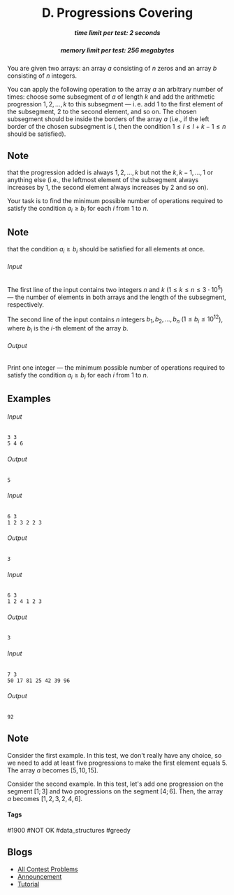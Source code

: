 <h1 style='text-align: center;'> D. Progressions Covering</h1>

<h5 style='text-align: center;'>time limit per test: 2 seconds</h5>
<h5 style='text-align: center;'>memory limit per test: 256 megabytes</h5>

You are given two arrays: an array $a$ consisting of $n$ zeros and an array $b$ consisting of $n$ integers.

You can apply the following operation to the array $a$ an arbitrary number of times: choose some subsegment of $a$ of length $k$ and add the arithmetic progression $1, 2, \ldots, k$ to this subsegment — i. e. add $1$ to the first element of the subsegment, $2$ to the second element, and so on. The chosen subsegment should be inside the borders of the array $a$ (i.e., if the left border of the chosen subsegment is $l$, then the condition $1 \le l \le l + k - 1 \le n$ should be satisfied). 
## Note

 that the progression added is always $1, 2, \ldots, k$ but not the $k, k - 1, \ldots, 1$ or anything else (i.e., the leftmost element of the subsegment always increases by $1$, the second element always increases by $2$ and so on).

Your task is to find the minimum possible number of operations required to satisfy the condition $a_i \ge b_i$ for each $i$ from $1$ to $n$. 
## Note

 that the condition $a_i \ge b_i$ should be satisfied for all elements at once.

###### Input

The first line of the input contains two integers $n$ and $k$ ($1 \le k \le n \le 3 \cdot 10^5$) — the number of elements in both arrays and the length of the subsegment, respectively.

The second line of the input contains $n$ integers $b_1, b_2, \ldots, b_n$ ($1 \le b_i \le 10^{12}$), where $b_i$ is the $i$-th element of the array $b$.

###### Output

Print one integer — the minimum possible number of operations required to satisfy the condition $a_i \ge b_i$ for each $i$ from $1$ to $n$.

## Examples

###### Input


```text
3 3
5 4 6
```
###### Output


```text
5
```
###### Input


```text
6 3
1 2 3 2 2 3
```
###### Output


```text
3
```
###### Input


```text
6 3
1 2 4 1 2 3
```
###### Output


```text
3
```
###### Input


```text
7 3
50 17 81 25 42 39 96
```
###### Output


```text
92
```
## Note

Consider the first example. In this test, we don't really have any choice, so we need to add at least five progressions to make the first element equals $5$. The array $a$ becomes $[5, 10, 15]$.

Consider the second example. In this test, let's add one progression on the segment $[1; 3]$ and two progressions on the segment $[4; 6]$. Then, the array $a$ becomes $[1, 2, 3, 2, 4, 6]$.



#### Tags 

#1900 #NOT OK #data_structures #greedy 

## Blogs
- [All Contest Problems](../Educational_Codeforces_Round_126_(Rated_for_Div._2).md)
- [Announcement](../blogs/Announcement.md)
- [Tutorial](../blogs/Tutorial.md)
